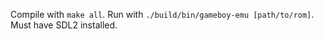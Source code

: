 Compile with `make all`. Run with `./build/bin/gameboy-emu [path/to/rom]`. Must have SDL2 installed.
